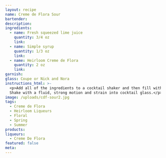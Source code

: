 ```yaml
---
layout: recipe
name: Creme de Flora Sour
bartender:
description:
ingredients:
  - name: Fresh squeezed lime juice
    quantity: 3/4 oz
    link:
  - name: Simple syrup
    quantity: 1/3 oz
    link:
  - name: Heirloom Creme de Flora
    quantity: 2 oz
    link:
garnish:
glass: Coupe or Nick and Nora
instructions_html: >-
  <p>Add all of the ingredients to a cocktail shaker and then fill with ice.
  Shake with a fluid, strong motion and strain into cocktail glass.</p>
image: /uploads/cdf-sour2.jpg
tags:
  - Creme de Flora
  - Heirloom Liqueurs
  - Floral
  - Spring
  - Summer
products:
liqueurs:
  - Creme De Flora
featured: false
meta:
---
```


